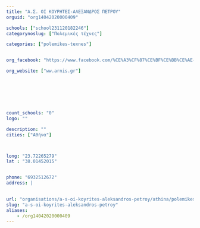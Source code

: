 ```yaml
---
title: "Α.Σ. ΟΙ ΚΟΥΡΗΤΕΣ-ΑΛΕΞΑΝΔΡΟΣ ΠΕΤΡΟΥ"
orguid: "org14042020000409"

schools: ["school231120182246"]
categorynoslug: ["Πολεμικές τέχνες"]

categories: ["polemikes-texnes"]


org_facebook: "https://www.facebook.com/%CE%A3%CF%87%CE%BF%CE%BB%CE%AE-%CE%A0%CE%BF%CE%BB%CE%B5%CE%BC%CE%B9%CE%BA%CF%8E%CE%BD-%CE%A4%CE%B5%CF%87%CE%BD%CF%8E%CE%BD-KaliArnisEscrima-Philipino-Jeet-Kune-Do/289628341087148"

org_website: ["ww.arnis.gr"]







count_schools: "0"
logo: ""

description: ""
cities: ["Αθήνα"]



long: "23.72265279"
lat : "38.01452015"


phone: "6932512672"
address: |
    

url: "organisations/a-s-oi-koyrites-aleksandros-petroy/athina/polemikes-texnes"
slug: "a-s-oi-koyrites-aleksandros-petroy"
aliases:
    - /org14042020000409
---
```



